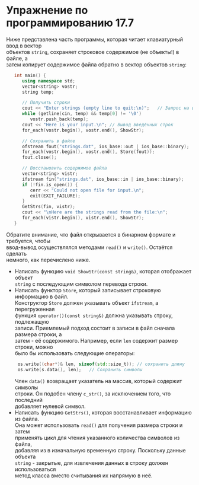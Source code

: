 # Упражнение по программированию 17.7  
Ниже представлена часть программы, которая читает клавиатурный ввод в вектор  
объектов `string`, сохраняет строковое содержимое (не объекты!) в файле, а  
затем копирует содержимое файла обратно в вектор объектов `string`:  
```cpp
   int main() {
      using namespace std;
      vector<string> vostr;
      string temp;

      // Получить строки
      cout << "Enter strings (empty line to quit:\n)";   // Запрос на ввод строк
      while (getline(cin, temp) && temp[0] != '\0')
         vostr.push_back(temp);
      cout << "Here is your input.\n"; // Вывод введённых строк
      for_each(vostr.begin(), vostr.end(), ShowStr);

      // Сохранить в файле
      ofstream fout("strings.dat", ios_base::out | ios_base::binary);
      for_each(vostr.begin(), vostr.end(), Store(fout));
      fout.close();

      // Восстановить содержимое файла
      vector<string> vistr;
      ifstream fin("strings.dat", ios_base::in | ios_base::binary);
      if (!fin.is_open()) {
         cerr << "Could not open file for input.\n";
         exit(EXIT_FAILURE);
      }
      GetStrs(fin, vistr);
      cout << "\nHere are the strings read from the file:\n";
      for_each(vistr.begin(), vistr.end(), ShowStr);
   }
```  
Обратите внимание, что файл открывается в бинарном формате и требуется, чтобы  
ввод-вывод осуществлялся методами `read()` и `write()`. Остаётся сделать  
немного, как перечислено ниже.  
- Написать функцию `void ShowStr(const string&)`, которая отображает объект  
  `string` с последующим символом перевода строки.
- Написать функтор `Store`, который записывает строковую информацию в файл.  
  Конструктор `Store` должен указывать объект `ifstream`, а перегруженная  
  функция `operator()(const string&)` должна указывать строку, подлежащую  
  записи. Приемлемый подход состоит в записи в файл сначала размера строки, а  
  затем - её содержимого. Например, если `len` содержит размер строки, можно  
  было бы использовать следующие операторы:  
  ```cpp
   os.write((char*)& len, sizeof(std::size_t)); // сохранить длину
   os.write(s.data(), len);   // Сохранить символы
  ```
  Член `data()` возвращает указатель на массив, который содержит символы  
  строки. Он подобен члену `c_str()`, за исключением того, что последний  
  добавляет нулевой символ.  
- Написать функцию `GetStrs()`, которая восстанавливает информацию из файла.  
  Она может использовать `read()` для получения размера строки и затем  
  применять цикл для чтения указанного количества символов из файла,  
  добавляя из в изначальную временную строку. Поскольку данные объекта  
  `string` - закрытые, для извлечения данных в строку должен использоваться  
  метод класса вместо считывания их напрямую в неё.  
  